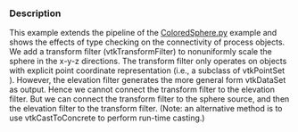 ### Description
This example extends the pipeline of the [ColoredSphere.py](/Python/Rendering/ColoredSphere) example and shows the effects of type checking on the connectivity of process objects. We add a transform filter (vtkTransformFilter) to nonuniformly scale the sphere in the x-y-z directions. The transform filter only operates on objects with explicit point coordinate representation (i.e., a subclass of vtkPointSet ). However, the elevation filter generates the more general form vtkDataSet as output. Hence we cannot connect the transform filter to the elevation filter. But we can connect the transform filter to the sphere source, and then the elevation filter to the transform filter. (Note: an alternative method is to use vtkCastToConcrete to perform run-time casting.)
